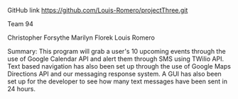GitHub link
https://github.com/Louis-Romero/projectThree.git

Team 94

Christopher Forsythe
Marilyn Florek
Louis Romero

Summary:  This program will grab a user's 10 upcoming events through the use of Google Calendar API and alert them through SMS using TWilio API.  Text based navigation has also been set up through the use of Google Maps Directions API and our messaging response system. A GUI has also been set up for the developer to see how many text messages have been sent in 24 hours.
